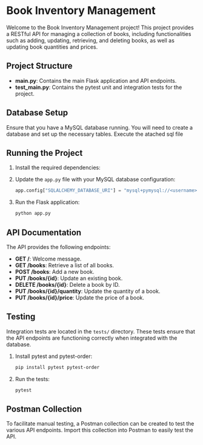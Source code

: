 # Book Inventory Management

Welcome to the Book Inventory Management project! This project provides a RESTful API for managing a collection of books, including functionalities such as adding, updating, retrieving, and deleting books, as well as updating book quantities and prices.

## Project Structure

-   **main.py**: Contains the main Flask application and API endpoints.
-   **test_main.py**: Contains the pytest unit and integration tests for the project.

## Database Setup

Ensure that you have a MySQL database running. You will need to create a database and set up the necessary tables.
Execute the atached sql file

## Running the Project

1. Install the required dependencies:

2. Update the `app.py` file with your MySQL database configuration:

    ```python
    app.config["SQLALCHEMY_DATABASE_URI"] = "mysql+pymysql://<username>:<password>@localhost/book_inventory_management"
    ```

3. Run the Flask application:

    ```sh
    python app.py
    ```

## API Documentation

The API provides the following endpoints:

-   **GET /**: Welcome message.
-   **GET /books**: Retrieve a list of all books.
-   **POST /books**: Add a new book.
-   **PUT /books/{id}**: Update an existing book.
-   **DELETE /books/{id}**: Delete a book by ID.
-   **PUT /books/{id}/quantity**: Update the quantity of a book.
-   **PUT /books/{id}/price**: Update the price of a book.

## Testing

Integration tests are located in the `tests/` directory. These tests ensure that the API endpoints are functioning correctly when integrated with the database.

1. Install pytest and pytest-order:

    ```sh
    pip install pytest pytest-order
    ```

2. Run the tests:

    ```sh
    pytest
    ```

## Postman Collection

To facilitate manual testing, a Postman collection can be created to test the various API endpoints. Import this collection into Postman to easily test the API.
